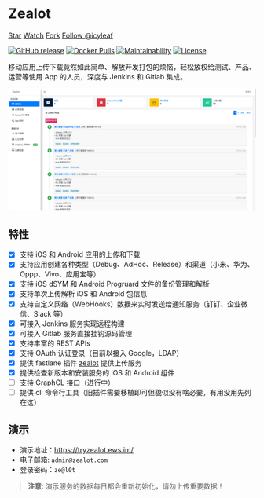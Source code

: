 # Zealot

<a class="github-button" href="https://github.com/getzealot/zealot" data-icon="octicon-star" data-size="large" data-show-count="true" aria-label="Star getzealot/zealot on GitHub">Star</a>
<a class="github-button" href="https://github.com/getzealot/zealot/subscription" data-icon="octicon-eye" data-size="large" data-show-count="true" aria-label="Watch getzealot/zealot on GitHub">Watch</a>
<a class="github-button" href="https://github.com/getzealot/zealot/fork" data-icon="octicon-repo-forked" data-size="large" data-show-count="true" aria-label="Fork getzealot/zealot on GitHub">Fork</a>
<a class="github-button" href="https://github.com/icyleaf" data-size="large" data-show-count="true" aria-label="Follow @icyleaf on GitHub">Follow @icyleaf</a>

[![GitHub release](https://img.shields.io/github/v/release/getzealot/zealot?include_prereleases)](https://github.com/getzealot/zealot/releases)
[![Docker Pulls](https://img.shields.io/docker/pulls/icyleafcn/zealot.svg)](https://hub.docker.com/r/icyleafcn/zealot/)
[![Maintainability](https://codeclimate.com/github/getzealot/zealot/badges/gpa.svg)](https://codeclimate.com/github/getzealot/zealot)
[![License](https://img.shields.io/github/license/getzealot/zealot)](https://github.com/getzealot/zealot/blob/develop/LICENSE)

移动应用上传下载竟然如此简单、解放开发打包的烦恼，轻松放权给测试、产品、运营等使用 App 的人员，深度与 Jenkins 和 Gitlab 集成。

![Zealot Dashboard](_media/screenshot/product-1.png)

## 特性

- [x] 支持 iOS 和 Android 应用的上传和下载
- [x] 支持应用创建各种类型（Debug、AdHoc、Release）和渠道（小米、华为、Oppp、Vivo、应用宝等）
- [x] 支持 iOS dSYM 和 Android Progruard 文件的备份管理和解析
- [x] 支持单次上传解析 iOS 和 Android 包信息
- [x] 支持自定义网络（WebHooks）数据来实时发送给通知服务（钉钉、企业微信、Slack 等）
- [x] 可接入 Jenkins 服务实现远程构建
- [x] 可接入 Gitlab 服务直接挂钩源码管理
- [x] 支持丰富的 REST APIs
- [x] 支持 OAuth 认证登录（目前以接入 Google，LDAP）
- [x] 提供 fastlane 插件 [zealot](https://github.com/getzealot/fastlane-plugin-zealot) 提供上传服务
- [x] 提供检查新版本和安装服务的 iOS 和 Android 组件
- [ ] 支持 GraphGL 接口（进行中）
- [ ] 提供 cli 命令行工具（旧插件需要移植即可但貌似没有啥必要，有用没用先列在这）

## 演示

- 演示地址：https://tryzealot.ews.im/
- 电子邮箱: `admin@zealot.com`
- 登录密码：`ze@l0t`

> **注意**: 演示服务的数据每日都会重新初始化，请勿上传重要数据！
